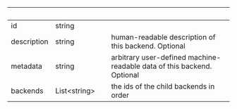 
|&nbsp;|&nbsp;|&nbsp;|&nbsp;|
|---|---|---|---|
| id | string | |  |
| description | string | | human-readable description of this backend. Optional |
| metadata | string | | arbitrary user-defined machine-readable data of this backend. Optional |
| backends | List&lt;string&gt; | | the ids of the child backends in order |